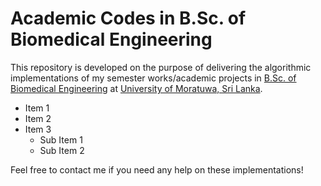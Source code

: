 # Academic Codes in B.Sc. of Biomedical Engineering
This repository is developed on the purpose of delivering the algorithmic implementations of my semester works/academic projects in [B.Sc. of Biomedical Engineering](https://ent.uom.lk/bachelors/) at [University of Moratuwa, Sri Lanka](https://uom.lk/).

- Item 1
- Item 2
- Item 3
  - Sub Item 1
  - Sub Item 2

Feel free to contact me if you need any help on these implementations!
